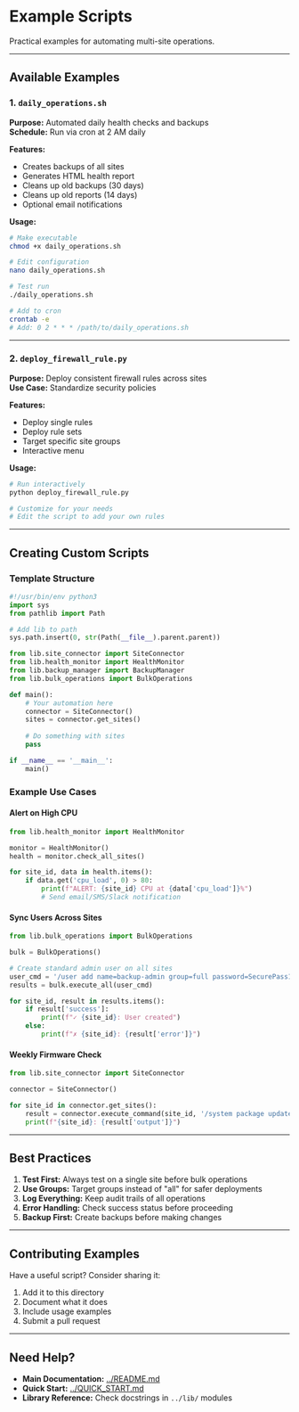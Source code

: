 # Example Scripts

Practical examples for automating multi-site operations.

---

## Available Examples

### 1. `daily_operations.sh`
**Purpose:** Automated daily health checks and backups  
**Schedule:** Run via cron at 2 AM daily

**Features:**
- Creates backups of all sites
- Generates HTML health report
- Cleans up old backups (30 days)
- Cleans up old reports (14 days)
- Optional email notifications

**Usage:**
```bash
# Make executable
chmod +x daily_operations.sh

# Edit configuration
nano daily_operations.sh

# Test run
./daily_operations.sh

# Add to cron
crontab -e
# Add: 0 2 * * * /path/to/daily_operations.sh
```

---

### 2. `deploy_firewall_rule.py`
**Purpose:** Deploy consistent firewall rules across sites  
**Use Case:** Standardize security policies

**Features:**
- Deploy single rules
- Deploy rule sets
- Target specific site groups
- Interactive menu

**Usage:**
```bash
# Run interactively
python deploy_firewall_rule.py

# Customize for your needs
# Edit the script to add your own rules
```

---

## Creating Custom Scripts

### Template Structure
```python
#!/usr/bin/env python3
import sys
from pathlib import Path

# Add lib to path
sys.path.insert(0, str(Path(__file__).parent.parent))

from lib.site_connector import SiteConnector
from lib.health_monitor import HealthMonitor
from lib.backup_manager import BackupManager
from lib.bulk_operations import BulkOperations

def main():
    # Your automation here
    connector = SiteConnector()
    sites = connector.get_sites()
    
    # Do something with sites
    pass

if __name__ == '__main__':
    main()
```

### Example Use Cases

#### Alert on High CPU
```python
from lib.health_monitor import HealthMonitor

monitor = HealthMonitor()
health = monitor.check_all_sites()

for site_id, data in health.items():
    if data.get('cpu_load', 0) > 80:
        print(f"ALERT: {site_id} CPU at {data['cpu_load']}%")
        # Send email/SMS/Slack notification
```

#### Sync Users Across Sites
```python
from lib.bulk_operations import BulkOperations

bulk = BulkOperations()

# Create standard admin user on all sites
user_cmd = '/user add name=backup-admin group=full password=SecurePass123'
results = bulk.execute_all(user_cmd)

for site_id, result in results.items():
    if result['success']:
        print(f"✓ {site_id}: User created")
    else:
        print(f"✗ {site_id}: {result['error']}")
```

#### Weekly Firmware Check
```python
from lib.site_connector import SiteConnector

connector = SiteConnector()

for site_id in connector.get_sites():
    result = connector.execute_command(site_id, '/system package update check-for-updates')
    print(f"{site_id}: {result['output']}")
```

---

## Best Practices

1. **Test First:** Always test on a single site before bulk operations
2. **Use Groups:** Target groups instead of "all" for safer deployments
3. **Log Everything:** Keep audit trails of all operations
4. **Error Handling:** Check success status before proceeding
5. **Backup First:** Create backups before making changes

---

## Contributing Examples

Have a useful script? Consider sharing it:
1. Add it to this directory
2. Document what it does
3. Include usage examples
4. Submit a pull request

---

## Need Help?

- **Main Documentation:** [../README.md](../README.md)
- **Quick Start:** [../QUICK_START.md](../QUICK_START.md)
- **Library Reference:** Check docstrings in `../lib/` modules


